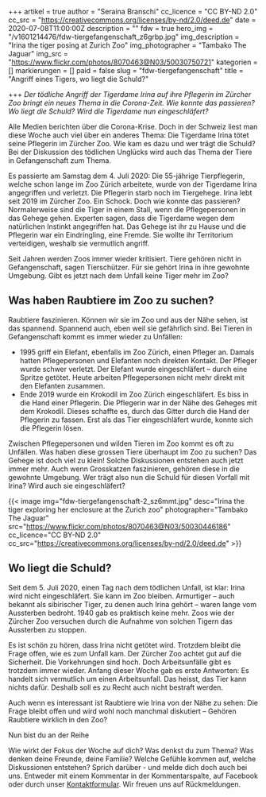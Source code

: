 +++
artikel = true
author = "Seraina Branschi"
cc_licence = "CC BY-ND 2.0"
cc_src = "https://creativecommons.org/licenses/by-nd/2.0/deed.de"
date = 2020-07-08T11:00:00Z
description = ""
fdw = true
hero_img = "/v1601214476/fdw-tiergefangenschaft_z6grbp.jpg"
img_description = "Irina the tiger posing at Zurich Zoo"
img_photographer = "Tambako The Jaguar"
img_src = "https://www.flickr.com/photos/8070463@N03/50030750721"
kategorien = []
markierungen = []
paid = false
slug = "fdw-tiergefangenschaft"
title = "Angriff eines Tigers, wo liegt die Schuld?"

+++
_Der tödliche Angriff der Tigerdame Irina auf ihre Pflegerin im Zürcher Zoo bringt ein neues Thema in die Corona-Zeit. Wie konnte das passieren? Wo liegt die Schuld? Wird die Tigerdame nun eingeschläfert?_

Alle Medien berichten über die Corona-Krise. Doch in der Schweiz liest man diese Woche auch viel über ein anderes Thema: Die Tigerdame Irina tötet seine Pflegerin im Zürcher Zoo. Wie kam es dazu und wer trägt die Schuld? Bei der Diskussion des tödlichen Unglücks wird auch das Thema der Tiere in Gefangenschaft zum Thema.

Es passierte am Samstag dem 4. Juli 2020: Die 55-jährige Tierpflegerin, welche schon lange im Zoo Zürich arbeitete, wurde von der Tigerdame Irina angegriffen und verletzt. Die Pflegerin starb noch im Tiergehege. Irina lebt seit 2019 im Zürcher Zoo. Ein Schock. Doch wie konnte das passieren? Normalerweise sind die Tiger in einem Stall, wenn die Pflegepersonen in das Gehege gehen. Experten sagen, dass die Tigerdame wegen dem natürlichen Instinkt angegriffen hat. Das Gehege ist ihr zu Hause und die Pflegerin war ein Eindringling, eine Fremde. Sie wollte ihr Territorium verteidigen, weshalb sie vermutlich angriff.

Seit Jahren werden Zoos immer wieder kritisiert. Tiere gehören nicht in Gefangenschaft, sagen Tierschützer. Für sie gehört Irina in ihre gewohnte Umgebung. Gibt es jetzt nach dem Unfall keine Tiger mehr im Zoo?

## Was haben Raubtiere im Zoo zu suchen?

Raubtiere faszinieren. Können wir sie im Zoo und aus der Nähe sehen, ist das spannend. Spannend auch, eben weil sie gefährlich sind. Bei Tieren in Gefangenschaft kommt es immer wieder zu Unfällen:

* 1995 griff ein Elefant, ebenfalls im Zoo Zürich, einen Pfleger an. Damals hatten Pflegepersonen und Elefanten noch direkten Kontakt. Der Pfleger wurde schwer verletzt. Der Elefant wurde eingeschläfert – durch eine Spritze getötet. Heute arbeiten Pflegepersonen nicht mehr direkt mit den Elefanten zusammen.
* Ende 2019 wurde ein Krokodil im Zoo Zürich eingeschläfert. Es biss in die Hand einer Pflegerin. Die Pflegerin war in der Nähe des Geheges mit dem Krokodil. Dieses schaffte es, durch das Gitter durch die Hand der Pflegerin zu fassen. Erst als das Tier eingeschläfert wurde, konnte sich die Pflegerin lösen.

Zwischen Pflegepersonen und wilden Tieren im Zoo kommt es oft zu Unfällen. Was haben diese grossen Tiere überhaupt im Zoo zu suchen? Das Gehege ist doch viel zu klein! Solche Diskussionen entstehen auch jetzt immer mehr. Auch wenn Grosskatzen faszinieren, gehören diese in die gewohnte Umgebung. Wer trägt also nun die Schuld für diesen Vorfall mit Irina? Wird auch sie eingeschläfert?

{{< image img="fdw-tiergefangenschaft-2_sz6mmt.jpg" desc="Irina the tiger exploring her enclosure at the Zurich zoo" photographer="Tambako The Jaguar" src="https://www.flickr.com/photos/8070463@N03/50030446186" cc_licence="CC BY-ND 2.0" cc_src="https://creativecommons.org/licenses/by-nd/2.0/deed.de" >}}

## Wo liegt die Schuld?

​Seit dem 5. Juli 2020, einen Tag nach dem tödlichen Unfall, ist klar: Irina wird nicht eingeschläfert. Sie kann im Zoo bleiben. Armurtiger – auch bekannt als sibirischer Tiger, zu denen auch Irina gehört – waren lange vom Aussterben bedroht. 1940 gab es praktisch keine mehr. Zoos wie der Zürcher Zoo versuchen durch die Aufnahme von solchen Tigern das Aussterben zu stoppen.

Es ist schön zu hören, dass Irina nicht getötet wird. Trotzdem bleibt die Frage offen, wie es zum Unfall kam. Der Zürcher Zoo achtet gut auf die Sicherheit. Die Vorkehrungen sind hoch. Doch Arbeitsunfälle gibt es trotzdem immer wieder. Anfang dieser Woche gab es erste Antworten: Es handelt sich vermutlich um einen Arbeitsunfall. Das heisst, das Tier kann nichts dafür. Deshalb soll es zu Recht auch nicht bestraft werden.

Auch wenn es interessant ist Raubtiere wie Irina von der Nähe zu sehen: Die Frage bleibt offen und wird wohl noch manchmal diskutiert – Gehören Raubtiere wirklich in den Zoo?

Nun bist du an der Reihe

Wie wirkt der Fokus der Woche auf dich? Was denkst du zum Thema? Was denken deine Freunde, deine Familie? Welche Gefühle kommen auf, welche Diskussionen entstehen? Sprich darüber - und melde dich doch auch bei uns. Entweder mit einem Kommentar in der Kommentarspalte, auf Facebook oder durch unser [Kontaktformular](https://chinderzytig-v1.netlify.app/kontakt/). Wir freuen uns auf Rückmeldungen.